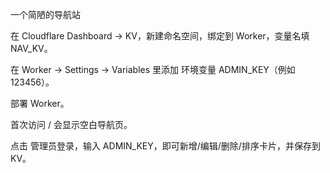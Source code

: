 一个简陋的导航站

在 Cloudflare Dashboard → KV，新建命名空间，绑定到 Worker，变量名填 NAV_KV。

在 Worker → Settings → Variables 里添加 环境变量 ADMIN_KEY（例如 123456）。

部署 Worker。

首次访问 / 会显示空白导航页。

点击 管理员登录，输入 ADMIN_KEY，即可新增/编辑/删除/排序卡片，并保存到 KV。
